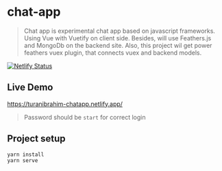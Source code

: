 # chat-app
> Chat app is experimental chat app based on javascript frameworks.
> Using Vue with Vuetify on client side. Besides, will use 
> Feathers.js and MongoDb on the backend site. Also, this project wil 
> get power feathers vuex plugin, that connects vuex and backend models.

[![Netlify Status](https://api.netlify.com/api/v1/badges/51859a51-9936-4b15-bd47-ae2395c574fe/deploy-status)](https://app.netlify.com/sites/turanibrahim-chatapp/deploys)

## Live Demo
https://turanibrahim-chatapp.netlify.app/

> Password should be `start` for correct login

## Project setup
```
yarn install
yarn serve
```
